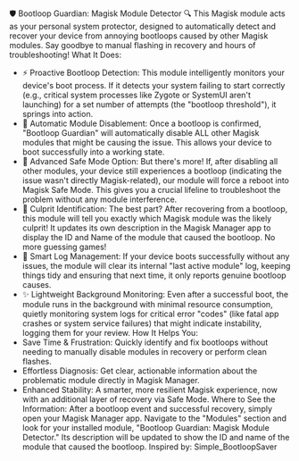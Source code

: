 🛡️ Bootloop Guardian: Magisk Module Detector 🔍
This Magisk module acts as your personal system protector, designed to automatically detect and recover your device from annoying bootloops caused by other Magisk modules. Say goodbye to manual flashing in recovery and hours of troubleshooting!
What It Does:
 * ⚡ Proactive Bootloop Detection: This module intelligently monitors your device's boot process. If it detects your system failing to start correctly (e.g., critical system processes like Zygote or SystemUI aren't launching) for a set number of attempts (the "bootloop threshold"), it springs into action.
 * 🚫 Automatic Module Disablement: Once a bootloop is confirmed, "Bootloop Guardian" will automatically disable ALL other Magisk modules that might be causing the issue. This allows your device to boot successfully into a working state.
 * 🚨 Advanced Safe Mode Option: But there's more! If, after disabling all other modules, your device still experiences a bootloop (indicating the issue wasn't directly Magisk-related), our module will force a reboot into Magisk Safe Mode. This gives you a crucial lifeline to troubleshoot the problem without any module interference.
 * 🎯 Culprit Identification: The best part? After recovering from a bootloop, this module will tell you exactly which Magisk module was the likely culprit! It updates its own description in the Magisk Manager app to display the ID and Name of the module that caused the bootloop. No more guessing games!
 * 🧹 Smart Log Management: If your device boots successfully without any issues, the module will clear its internal "last active module" log, keeping things tidy and ensuring that next time, it only reports genuine bootloop causes.
 * ✨ Lightweight Background Monitoring: Even after a successful boot, the module runs in the background with minimal resource consumption, quietly monitoring system logs for critical error "codes" (like fatal app crashes or system service failures) that might indicate instability, logging them for your review.
How It Helps You:
 * Save Time & Frustration: Quickly identify and fix bootloops without needing to manually disable modules in recovery or perform clean flashes.
 * Effortless Diagnosis: Get clear, actionable information about the problematic module directly in Magisk Manager.
 * Enhanced Stability: A smarter, more resilient Magisk experience, now with an additional layer of recovery via Safe Mode.
Where to See the Information:
After a bootloop event and successful recovery, simply open your Magisk Manager app. Navigate to the "Modules" section and look for your installed module, "Bootloop Guardian: Magisk Module Detector." Its description will be updated to show the ID and name of the module that caused the bootloop.
Inspired by: Simple_BootloopSaver
